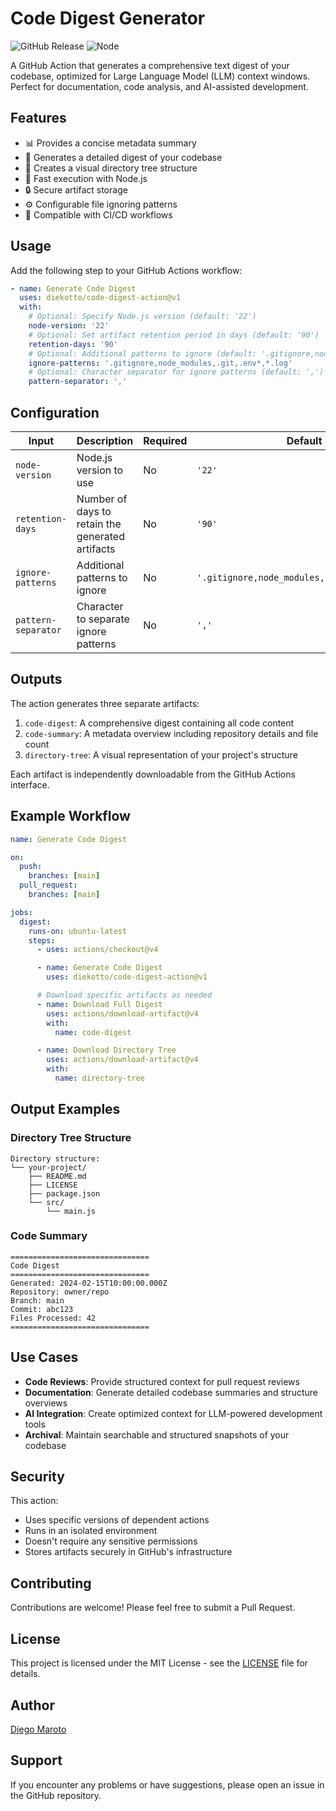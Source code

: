 # Code Digest Generator

![GitHub Release](https://img.shields.io/github/v/release/diekotto/code-digest-action?logo=githubactions)
![Node](https://img.shields.io/badge/nodejs-v22-green?logo=nodedotjs)

A GitHub Action that generates a comprehensive text digest of your codebase, optimized for Large Language Model (LLM) context windows. Perfect for documentation, code analysis, and AI-assisted development.

## Features

- 📊 Provides a concise metadata summary
- 📝 Generates a detailed digest of your codebase
- 🌳 Creates a visual directory tree structure
- 🚀 Fast execution with Node.js
- 🔒 Secure artifact storage
- ⚙️ Configurable file ignoring patterns
- 🔄 Compatible with CI/CD workflows

## Usage

Add the following step to your GitHub Actions workflow:

```yaml
- name: Generate Code Digest
  uses: diekotto/code-digest-action@v1
  with:
    # Optional: Specify Node.js version (default: '22')
    node-version: '22'
    # Optional: Set artifact retention period in days (default: '90')
    retention-days: '90'
    # Optional: Additional patterns to ignore (default: '.gitignore,node_modules,.git,.env*,*.log')
    ignore-patterns: '.gitignore,node_modules,.git,.env*,*.log'
    # Optional: Character separator for ignore patterns (default: ',')
    pattern-separator: ','
```

## Configuration

| Input               | Description                                      | Required | Default                                      |
| ------------------- | ------------------------------------------------ | -------- | -------------------------------------------- |
| `node-version`      | Node.js version to use                           | No       | `'22'`                                       |
| `retention-days`    | Number of days to retain the generated artifacts | No       | `'90'`                                       |
| `ignore-patterns`   | Additional patterns to ignore                    | No       | `'.gitignore,node_modules,.git,.env*,*.log'` |
| `pattern-separator` | Character to separate ignore patterns            | No       | `','`                                        |

## Outputs

The action generates three separate artifacts:

1. `code-digest`: A comprehensive digest containing all code content
2. `code-summary`: A metadata overview including repository details and file count
3. `directory-tree`: A visual representation of your project's structure

Each artifact is independently downloadable from the GitHub Actions interface.

## Example Workflow

```yaml
name: Generate Code Digest

on:
  push:
    branches: [main]
  pull_request:
    branches: [main]

jobs:
  digest:
    runs-on: ubuntu-latest
    steps:
      - uses: actions/checkout@v4

      - name: Generate Code Digest
        uses: diekotto/code-digest-action@v1

      # Download specific artifacts as needed
      - name: Download Full Digest
        uses: actions/download-artifact@v4
        with:
          name: code-digest

      - name: Download Directory Tree
        uses: actions/download-artifact@v4
        with:
          name: directory-tree
```

## Output Examples

### Directory Tree Structure

```
Directory structure:
└── your-project/
    ├── README.md
    ├── LICENSE
    ├── package.json
    └── src/
        └── main.js
```

### Code Summary

```
===============================
Code Digest
===============================
Generated: 2024-02-15T10:00:00.000Z
Repository: owner/repo
Branch: main
Commit: abc123
Files Processed: 42
===============================
```

## Use Cases

- **Code Reviews**: Provide structured context for pull request reviews
- **Documentation**: Generate detailed codebase summaries and structure overviews
- **AI Integration**: Create optimized context for LLM-powered development tools
- **Archival**: Maintain searchable and structured snapshots of your codebase

## Security

This action:

- Uses specific versions of dependent actions
- Runs in an isolated environment
- Doesn't require any sensitive permissions
- Stores artifacts securely in GitHub's infrastructure

## Contributing

Contributions are welcome! Please feel free to submit a Pull Request.

## License

This project is licensed under the MIT License - see the [LICENSE](LICENSE) file for details.

## Author

[Diego Maroto](https://github.com/diekotto)

## Support

If you encounter any problems or have suggestions, please open an issue in the GitHub repository.
